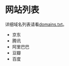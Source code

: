 # 网站列表
详细域名列表请看[domains.txt](https://github.com/rabbit2123/china-domain-list/blob/main/domains.txt)。

- 京东
- 腾讯
- 阿里巴巴
- 豆瓣
- 百度
